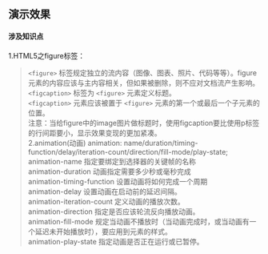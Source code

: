 ## 演示效果
#### 涉及知识点
1.HTML5之figure标签：
> `<figure>` 标签规定独立的流内容（图像、图表、照片、代码等等）。figure 元素的内容应该与主内容相关，但如果被删除，则不应对文档流产生影响。  
> `<figcaption>` 标签为 `<figure>` 元素定义标题。  
> `<figcaption>` 元素应该被置于 `<figure>` 元素的第一个或最后一个子元素的位置。  
> 注意：当给figure中的image图片做标题时，使用figcaption要比使用p标签的行间距要小，显示效果变现的更加紧凑。  
2.animation(动画)
> animation: name/duration/timing-function/delay/iteration-count/direction/fill-mode/play-state;
> animation-name	指定要绑定到选择器的关键帧的名称  
> animation-duration	动画指定需要多少秒或毫秒完成  
> animation-timing-function	设置动画将如何完成一个周期  
> animation-delay	设置动画在启动前的延迟间隔。  
> animation-iteration-count	定义动画的播放次数。  
> animation-direction	指定是否应该轮流反向播放动画。  
> animation-fill-mode	规定当动画不播放时（当动画完成时，或当动画有一个延迟未开始播放时），要应用到元素的样式。  
> animation-play-state	指定动画是否正在运行或已暂停。
